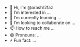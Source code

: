 - 👋 Hi, I’m @arash12faz
- 👀 I’m interested in ...
- 🌱 I’m currently learning ...
- 💞️ I’m looking to collaborate on ...
- 📫 How to reach me ...
- 😄 Pronouns: ...
- ⚡ Fun fact: ...

<!---
arash12faz/arash12faz is a ✨ special ✨ repository because its `README.md` (this file) appears on your GitHub profile.
You can click the Preview link to take a look at your changes.
--->
